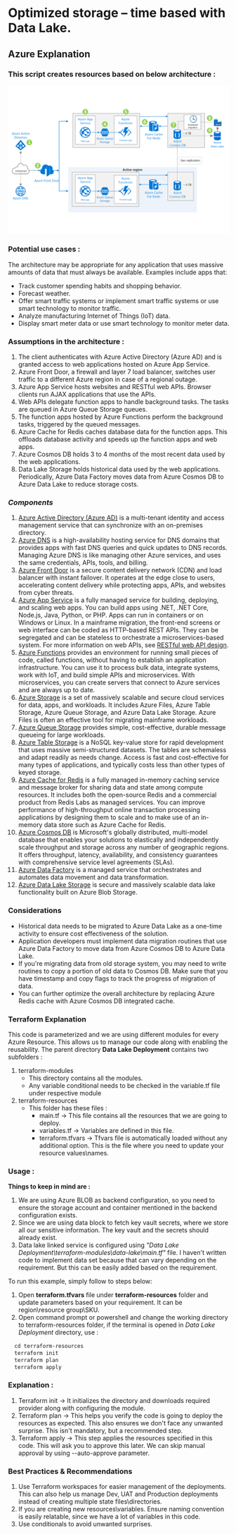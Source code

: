 # **Optimized storage – time based with Data Lake.**

## **Azure Explanation**

### **This script creates resources based on below architecture :**

![](DataLake.png)

### **Potential use cases :**

The architecture may be appropriate for any application that uses massive amounts of data that must always be available. Examples include apps that:

* Track customer spending habits and shopping behavior.
* Forecast weather.
* Offer smart traffic systems or implement smart traffic systems or use smart technology to monitor traffic.
* Analyze manufacturing Internet of Things (IoT) data.
* Display smart meter data or use smart technology to monitor meter data.

### **Assumptions in the architecture :**

1. The client authenticates with Azure Active Directory (Azure AD) and is granted access to web applications hosted on Azure App Service.
2. Azure Front Door, a firewall and layer 7 load balancer, switches user traffic to a different Azure region in case of a regional outage.
3. Azure App Service hosts websites and RESTful web APIs. Browser clients run AJAX applications that use the APIs.
4. Web APIs delegate function apps to handle background tasks. The tasks are queued in Azure Queue Storage queues.
5. The function apps hosted by Azure Functions perform the background tasks, triggered by the queued messages.
6. Azure Cache for Redis caches database data for the function apps. This offloads database activity and speeds up the function apps and web apps.
7. Azure Cosmos DB holds 3 to 4 months of the most recent data used by the web applications.
8. Data Lake Storage holds historical data used by the web applications.
Periodically, Azure Data Factory moves data from Azure Cosmos DB to Azure Data Lake to reduce storage costs.

### *Components*

1. [Azure Active Directory (Azure AD)](https://azure.microsoft.com/services/active-directory "Azure Active Directory (Azure AD)") is a multi-tenant identity and access management service that can synchronize with an on-premises directory.
2. [Azure DNS](https://azure.microsoft.com/services/dns "Azure DNS" ) is a high-availability hosting service for DNS domains that provides apps with fast DNS queries and quick updates to DNS records. Managing Azure DNS is like managing other Azure services, and uses the same credentials, APIs, tools, and billing.
3. [Azure Front Door](https://azure.microsoft.com/services/frontdoor "Azure Front Door") is a secure content delivery network (CDN) and load balancer with instant failover. It operates at the edge close to users, accelerating content delivery while protecting apps, APIs, and websites from cyber threats.
4. [Azure App Service](https://azure.microsoft.com/services/functions "Azure App Service") is a fully managed service for building, deploying, and scaling web apps. You can build apps using .NET, .NET Core, Node.js, Java, Python, or PHP. Apps can run in containers or on Windows or Linux. In a mainframe migration, the front-end screens or web interface can be coded as HTTP-based REST APIs. They can be segregated and can be stateless to orchestrate a microservices-based system. For more information on web APIs, see [RESTful web API design](https://docs.microsoft.com/en-us/azure/architecture/best-practices/api-design "RESTful web API design").
5. [Azure Functions](https://azure.microsoft.com/services/functions "Azure Functions") provides an environment for running small pieces of code, called functions, without having to establish an application infrastructure. You can use it to process bulk data, integrate systems, work with IoT, and build simple APIs and microservices. With microservices, you can create servers that connect to Azure services and are always up to date.
6. [Azure Storage](https://azure.microsoft.com/product-categories/storage) is a set of massively scalable and secure cloud services for data, apps, and workloads. It includes Azure Files, Azure Table Storage, Azure Queue Storage, and Azure Data Lake Storage. Azure Files is often an effective tool for migrating mainframe workloads.
7. [Azure Queue Storage](https://azure.microsoft.com/services/storage/queues/) provides simple, cost-effective, durable message queueing for large workloads.
8. [Azure Table Storage](https://azure.microsoft.com/services/storage/tables/) is a NoSQL key-value store for rapid development that uses massive semi-structured datasets. The tables are schemaless and adapt readily as needs change. Access is fast and cost-effective for many types of applications, and typically costs less than other types of keyed storage.
9. [Azure Cache for Redis](https://azure.microsoft.com/services/cache) is a fully managed in-memory caching service and message broker for sharing data and state among compute resources. It includes both the open-source Redis and a commercial product from Redis Labs as managed services. You can improve performance of high-throughput online transaction processing applications by designing them to scale and to make use of an in-memory data store such as Azure Cache for Redis.
10. [Azure Cosmos DB](https://azure.microsoft.com/services/cosmos-db) is Microsoft's globally distributed, multi-model database that enables your solutions to elastically and independently scale throughput and storage across any number of geographic regions. It offers throughput, latency, availability, and consistency guarantees with comprehensive service level agreements (SLAs).
11. [Azure Data Factory](https://azure.microsoft.com/services/data-factory/) is a managed service that orchestrates and automates data movement and data transformation.
12. [Azure Data Lake Storage](https://azure.microsoft.com/services/storage/data-lake-storage/) is secure and massively scalable data lake functionality built on Azure Blob Storage.


### **Considerations**

* Historical data needs to be migrated to Azure Data Lake as a one-time activity to ensure cost effectiveness of the solution.
* Application developers must implement data migration routines that use Azure Data Factory to move data from Azure Cosmos DB to Azure Data Lake.
* If you're migrating data from old storage system, you may need to write routines to copy a portion of old data to Cosmos DB. Make sure that you have timestamp and copy flags to track the progress of migration of data.
* You can further optimize the overall architecture by replacing Azure Redis cache with Azure Cosmos DB integrated cache.

### **Terraform Explanation**

This code is parameterized and we are using different modules for every Azure Resource. This allows us to manage our code along with enabling the reusability. The parent directory **Data Lake Deployment** contains two subfolders :

1. terraform-modules
     * This directory contains all the modules.
     * Any variable conditional needs to be checked in the variable.tf file under respective module
2. terraform-resources
    * This folder has these files :
        * main.tf -> This file contains all the resources that we are going to deploy.
        * variables.tf -> Variables are defined in this file.
        * terraform.tfvars -> Tfvars file is automatically loaded without any additional option. This is the file where you need to update your resource values\names.

### **Usage :**

**Things to keep in mind are :**

1. We are using Azure BLOB as backend configuration, so you need to ensure the storage account and container mentioned in the backend configuration exists.
2. Since we are using data block to fetch key vault secrets, where we store all our sensitive information. The key vault and the secrets should already exist.
3. Data lake linked service is configured using *"Data Lake Deployment\terraform-modules\data-lake\main.tf"* file. I haven't written code to implement data set because that can vary depending on the requirement. But this can be easily added based on the requirement.

To run this example, simply follow to steps below:

1. Open **terraform.tfvars** file under **terraform-resources** folder and update parameters based on your requirement. It can be region\resource group\SKU.
2. Open command prompt or powershell and change the working directory to terraform-resources folder, if the terminal is opened in *Data Lake Deployment* directory, use :

``` 
  cd terraform-resources
  terraform init
  terraform plan
  terraform apply

```
### **Explanation :**

1. Terraform init -> It initializes the directory and downloads required provider along with configuring the module.
2. Terraform plan -> This helps you verify the code is going to deploy the resources as expected. This also ensures we don't face any unwanted surprise. This isn't mandatory, but a recommended step.
3. Terraform apply -> This step applies the resources specified in this code. This will ask you to approve this later. We can skip manual approval by using --auto-approve parameter.

### **Best Practices & Recommendations**

1. Use Terraform workspaces for easier management of the deployments. This can also help us manage Dev, UAT and Production deployments instead of creating multiple state files\directories.
2. If you are creating new resources\variables. Ensure naming convention is easily relatable, since we have a lot of variables in this code.
3. Use conditionals to avoid unwanted surprises.
